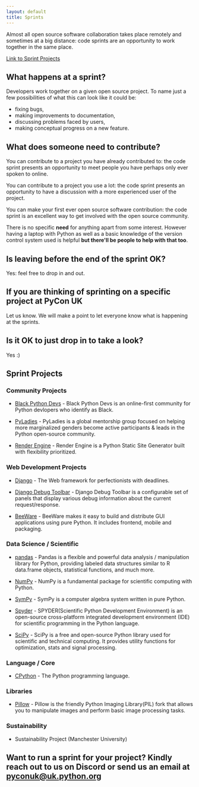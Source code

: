 ```yaml
---
layout: default
title: Sprints
---
```



Almost all open source software collaboration takes place remotely and sometimes
at a big distance: code sprints are an opportunity to work together in the same
place.

[Link to Sprint Projects](#sprint-projects)

## What happens at a sprint?

Developers work together on a given open source project. To name just a few
possibilities of what this can look like it could be:

- fixing bugs,
- making improvements to documentation,
- discussing problems faced by users,
- making conceptual progress on a new feature.

## What does someone need to contribute?

You can contribute to a project you have already contributed to: the code sprint
presents an opportunity to meet people you have perhaps only ever spoken to
online.

You can contribute to a project you use a lot: the code sprint presents an
opportunity to have a discussion with a more experienced user of the project.

You can make your first ever open source software contribution: the code sprint
is an excellent way to get involved with the open source community.

There is no specific **need** for anything apart from some interest. However
having a laptop with Python as well as a basic knowledge of the version control
system used is helpful **but there'll be people to help with that too**.

## Is leaving before the end of the sprint OK?

Yes: feel free to drop in and out.

## If you are thinking of sprinting on a specific project at PyCon UK

Let us know. We will make a point to let everyone know what is happening at the
sprints.

## Is it OK to just drop in to take a look?

Yes :)

## Sprint Projects

### Community Projects

- [Black Python Devs](https://github.com/BlackPythonDevs/blackpythondevs.github.io/issues) - Black Python Devs is an online-first community for Python devlopers who identify as Black.

- [PyLadies](https://github.com/pyladies) - PyLadies is a global mentorship group focused on helping more marginalized genders become active participants & leads in the Python open-source community.

- [Render Engine](https://github.com/render-engine/render-engine/issues) - Render Engine is a Python Static Site Generator built with flexibility prioritized.

### Web Development Projects

- [Django](https://github.com/django/django) - The Web framework for perfectionists with deadlines.

- [Django Debug Toolbar](https://github.com/django-commons/django-debug-toolbar/issues) - Django Debug Toolbar is a configurable set of panels that display various debug information about the current request/response.

- [BeeWare](https://github.com/beeware/beeware.github.io/issues) - BeeWare makes it easy to build and distribute GUI applications using pure Python. It includes frontend, mobile and packaging.

### Data Science / Scientific

- [pandas](https://github.com/pandas-dev/pandas) - Pandas is a flexible and powerful data analysis / manipulation library for Python, providing labeled data structures similar to R data.frame objects, statistical functions, and much more.

- [NumPy](https://github.com/numpy/numpy) - NumPy is a fundamental package for scientific computing with Python.

- [SymPy](https://github.com/sympy/sympy/issues) - SymPy is a computer algebra system written in pure Python.

- [Spyder](https://github.com/spyder-ide/spyder/issues) - SPYDER(Scientific Python Development Environment) is an open-source cross-platform integrated development environment (IDE) for scientific programming in the Python language.

- [SciPy](https://github.com/scipy/scipy/issues) - SciPy is a free and open-source Python library used for scientific and technical computing. It provides utility functions for optimization, stats and signal processing.

### Language / Core

- [CPython](https://github.com/python/cpython/issues/) - The Python programming language.

### Libraries

- [Pillow](https://github.com/python-pillow/Pillow) - Pillow is the friendly Python Imaging Library(PIL) fork that allows you to manipulate images and perform basic image processing tasks.

### Sustainability

- Sustainability Project (Manchester University)

## Want to run a sprint for your project? Kindly reach out to us on Discord or send us an email at pyconuk@uk.python.org
